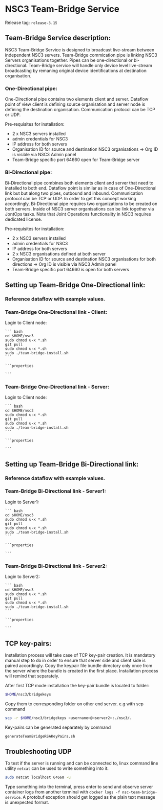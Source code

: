 # NSC3 Team-Bridge Service

Release tag: `release-3.15`

## Team-Bridge Service description:

NSC3 Team-Bridge Service is designed to broadcast live-stream between independent NSC3 servers.
Team-Bridge commication pipe is linking NSC3 Servers organisations together. Pipes can be one-directional or bi-directional.
Team-Bridge service will handle only device level live-stream broadcasting by remaning original device identifications at destination organisation.

### One-Directional pipe:

One-Directional pipe contains two elements client and server. Dataflow point of view client is defining source organisation  and server node is defining the destination organisation. Communication protocol can be TCP or UDP.

Pre-requisites for installation:
- 2 x NSC3 servers installed
- admin credentials for NSC3
- IP address for both servers
- Organisation ID for source and destination NSC3 organisations -> Org ID is visible via NSC3 Admin panel
- Team-Bridge specific port 64660 open for Team-Bridge server

### Bi-Directional pipe:

Bi-Directional pipe combines both elements client and server that need to installed to both end. Dataflow point is similar as in case of One-Directional link but but along two pipes, outbound and inbound. Communication protocol can be TCP or UDP.
In order to get this concept working accordingly, Bi-Directional pipe requires two organizations to be created on both servers. Inside of NSC3 server organisations can be link together via JontOps tasks. Note that Joint Operations functionality in NSC3 requires dedicated license.

Pre-requisites for installation:
- 2 x NSC3 servers installed
- admin credentials for NSC3
- IP address for both servers
- 2 x NSC3 organisations defined at both server
- Organisation ID for source and destination NSC3 organisations for both directions -> Org ID is visible via NSC3 Admin panel
- Team-Bridge specific port 64660 is open for both servers

## Setting up Team-Bridge One-Directional link:

### Reference dataflow with example values.


### Team-Bridge One-Directional link - Client:

Login to Client node:

    ``` bash
    cd $HOME/nsc3
    sudo chmod u-x *.sh
    git pull
    sudo chmod u-x *.sh
    sudo ./team-bridge-install.sh
    ```
    
    ```properties

    ```

### Team-Bridge One-Directional link - Server:

Login to Client node:

    ``` bash
    cd $HOME/nsc3
    sudo chmod u-x *.sh
    git pull
    sudo chmod u-x *.sh
    sudo ./team-bridge-install.sh
    ```
    
    ```properties

    ```

## Setting up Team-Bridge Bi-Directional link:

### Reference dataflow with example values.


### Team-Bridge Bi-Directional link - Server1:

Login to Server1:

    ``` bash
    cd $HOME/nsc3
    sudo chmod u-x *.sh
    git pull
    sudo chmod u-x *.sh
    sudo ./team-bridge-install.sh
    ```

    ```properties

    ```

### Team-Bridge Bi-Directional link - Server2:

Login to Server2:

    ``` bash
    cd $HOME/nsc3
    sudo chmod u-x *.sh
    git pull
    sudo chmod u-x *.sh
    sudo ./team-bridge-install.sh
    ```
    
    ```properties

    ```
## TCP key-pairs:

Installation process will take case of TCP key-pair creation.
It is mandatory manual step to do in order to ensure that server side and client side is paired accordingly.
Copy the keypair file bundle directory only once from the server where the bundle is created in the first place.
Installation process will remind that separately.

After first TCP mode installation the key-pair bundle is located to folder:

``` bash
$HOME/nsc3/bridgekeys
```

Copy them to corresponding folder on other end server.
e.g with scp command

``` bash
scp -r $HOME/nsc3/bridgekeys <username>@<server2>:./nsc3/.
```

Key-pairs can be generated separately by command
``` bash
generateTeamBridgeRSAKeyPairs.sh
```

## Troubleshooting UDP

To test if the server is running and can be connected to, linux command line utility `netcat` can be
used to write something into it.

``` bash
sudo netcat localhost 64660 -u
```

Type something into the terminal, press enter to send and observe server container logs from another
terminal with `docker logs -f nsc-team-bridge-service`. A protobuf exception should get logged as the
plain text message is unexpected format.
